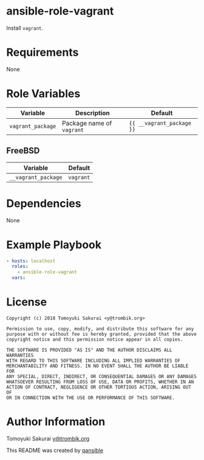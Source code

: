 # ansible-role-vagrant

Install `vagrant`.

# Requirements

None

# Role Variables

| Variable | Description | Default |
|----------|-------------|---------|
| `vagrant_package` | Package name of `vagrant` | `{{ __vagrant_package }}` |


## FreeBSD

| Variable | Default |
|----------|---------|
| `__vagrant_package` | `vagrant` |

# Dependencies

None

# Example Playbook

```yaml
- hosts: localhost
  roles:
    - ansible-role-vagrant
  vars:
```

# License

```
Copyright (c) 2018 Tomoyuki Sakurai <y@trombik.org>

Permission to use, copy, modify, and distribute this software for any
purpose with or without fee is hereby granted, provided that the above
copyright notice and this permission notice appear in all copies.

THE SOFTWARE IS PROVIDED "AS IS" AND THE AUTHOR DISCLAIMS ALL WARRANTIES
WITH REGARD TO THIS SOFTWARE INCLUDING ALL IMPLIED WARRANTIES OF
MERCHANTABILITY AND FITNESS. IN NO EVENT SHALL THE AUTHOR BE LIABLE FOR
ANY SPECIAL, DIRECT, INDIRECT, OR CONSEQUENTIAL DAMAGES OR ANY DAMAGES
WHATSOEVER RESULTING FROM LOSS OF USE, DATA OR PROFITS, WHETHER IN AN
ACTION OF CONTRACT, NEGLIGENCE OR OTHER TORTIOUS ACTION, ARISING OUT OF
OR IN CONNECTION WITH THE USE OR PERFORMANCE OF THIS SOFTWARE.
```

# Author Information

Tomoyuki Sakurai <y@trombik.org>

This README was created by [qansible](https://github.com/trombik/qansible)
